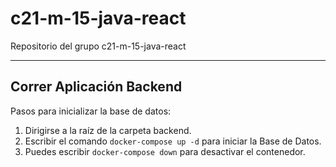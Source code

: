 # c21-m-15-java-react
Repositorio del grupo c21-m-15-java-react

---

## Correr Aplicación Backend

Pasos para inicializar la base de datos:
1. Dirigirse a la raíz de la carpeta backend.
2. Escribir el comando ``docker-compose up -d`` para iniciar la Base de Datos.
3. Puedes escribir ``docker-compose down`` para desactivar el contenedor.

